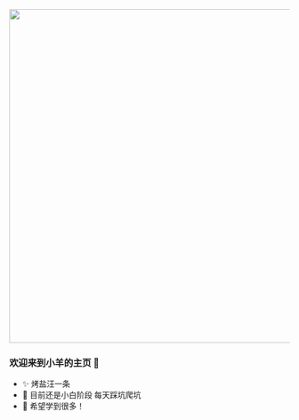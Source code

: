 <!--
**AccessDeniedx/AccessDeniedx** is a ✨ _special_ ✨ repository because its `README.md` (this file) appears on your GitHub profile.

Here are some ideas to get you started:

- 🔭 I’m currently working on ...
- 🌱 I’m currently learning ...
- 👯 I’m looking to collaborate on ...
- 🤔 I’m looking for help with ...
- 💬 Ask me about ...
- 📫 How to reach me: ...
- 😄 Pronouns: ...
- ⚡ Fun fact: ...
-->

<img align="top" src="https://github-readme-stats.vercel.app/api?username=AccessDeniedx&show_icons=true&icon_color=CE1D2D&text_color=718096&bg_color=ffffff&hide_title=true" width="600px"/>

### 欢迎来到小羊的主页 👋

- :sparkles: 烤盐汪一条
- :hammer: 目前还是小白阶段 每天踩坑爬坑
- :whale: 希望学到很多！
